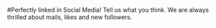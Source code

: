 #Perfectly linked in Social Media!
Tell us what you think. We are always thrilled about mails, likes and new followers.
